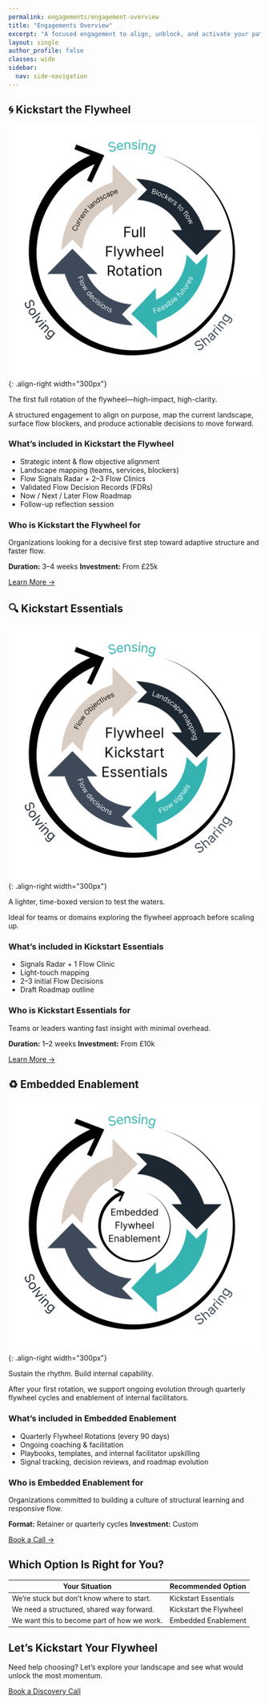 ```yaml
---
permalink: engagements/engagement-overview
title: "Engagements Overview"
excerpt: "A focused engagement to align, unblock, and activate your path to faster flow."
layout: single
author_profile: false
classes: wide
sidebar:
  nav: side-navigation
---
```


## 🌀 Kickstart the Flywheel

![Kickstart the Flywheel](/assets/images/engagements/full-flywheel-rotation.png){: .align-right width="300px"}

The first full rotation of the flywheel—high-impact, high-clarity.

A structured engagement to align on purpose, map the current landscape, surface flow blockers, and produce actionable decisions to move forward.

### What’s included in Kickstart the Flywheel

- Strategic intent & flow objective alignment
- Landscape mapping (teams, services, blockers)
- Flow Signals Radar + 2–3 Flow Clinics
- Validated Flow Decision Records (FDRs)
- Now / Next / Later Flow Roadmap
- Follow-up reflection session

### Who is Kickstart the Flywheel for

Organizations looking for a decisive first step toward adaptive structure and faster flow.

**Duration:** 3–4 weeks
**Investment:** From £25k

[Learn More →](/engagements/full-flywheel-rotation)

## 🔍 Kickstart Essentials

![Kickstart Essentials](/assets/images/engagements/flywheel-kickstart-essentials.png){: .align-right width="300px"}

A lighter, time-boxed version to test the waters.

Ideal for teams or domains exploring the flywheel approach before scaling up.

### What’s included in Kickstart Essentials

- Signals Radar + 1 Flow Clinic
- Light-touch mapping
- 2–3 initial Flow Decisions
- Draft Roadmap outline

### Who is Kickstart Essentials for

Teams or leaders wanting fast insight with minimal overhead.

**Duration:** 1–2 weeks
**Investment:** From £10k

[Learn More →](/engagements/kickstart-essentials)

## ♻️ Embedded Enablement

![Embedded Enablement](/assets/images/engagements/embedded-flywheel-enablement.png){: .align-right width="300px"}

Sustain the rhythm. Build internal capability.

After your first rotation, we support ongoing evolution through quarterly flywheel cycles and enablement of internal facilitators.

### What’s included in Embedded Enablement

- Quarterly Flywheel Rotations (every 90 days)
- Ongoing coaching & facilitation
- Playbooks, templates, and internal facilitator upskilling
- Signal tracking, decision reviews, and roadmap evolution

### Who is Embedded Enablement for

Organizations committed to building a culture of structural learning and responsive flow.

**Format:** Retainer or quarterly cycles
**Investment:** Custom

[Book a Call →](/contact)

## Which Option Is Right for You?

| Your Situation | Recommended Option |
| --------------- | ------------------ |
| We’re stuck but don’t know where to start. | Kickstart Essentials |
| We need a structured, shared way forward. | Kickstart the Flywheel |
| We want this to become part of how we work. | Embedded Enablement |

## Let’s Kickstart Your Flywheel

Need help choosing? Let’s explore your landscape and see what would unlock the most momentum.

[Book a Discovery Call](/contact)

<!-- [Download Full Services Overview PDF](/assets/pdf/full-services-overview.pdf) -->